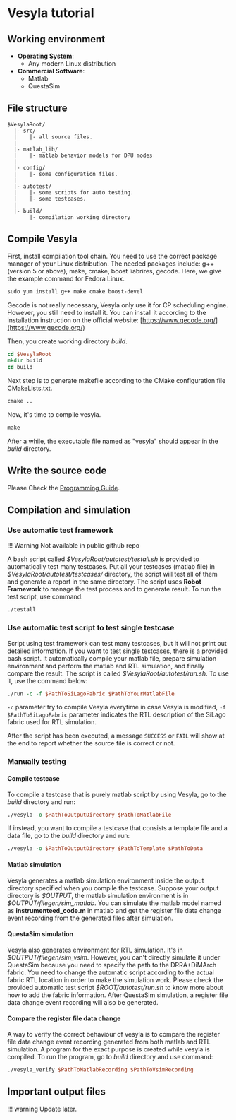 # Vesyla tutorial

## Working environment

- **Operating System**:
    - Any modern Linux distribution
- **Commercial Software**:
    - Matlab
    - QuestaSim

## File structure

```
$VesylaRoot/
  |- src/
  |    |- all source files.
  |
  |- matlab_lib/
  |    |- matlab behavior models for DPU modes
  |
  |- config/
  |    |- some configuration files.
  |
  |- autotest/
  |    |- some scripts for auto testing.
  |    |- some testcases.
  |
  |- build/
       |- compilation working directory
```

## Compile Vesyla

First, install compilation tool chain. You need to use the correct package manager of your Linux distribution. The needed packages include: g++ (version 5 or above), make, cmake, boost liabrires, gecode. Here, we give the example command for Fedora Linux.

```tcl
sudo yum install g++ make cmake boost-devel
```

Gecode is not really necessary, Vesyla only use it for CP scheduling engine. However, you still need to install it. You can install it according to the installation instruction on the official website: [https://www.gecode.org/](https://www.gecode.org/)

Then, you create working directory *build*.

```tcl
cd $VesylaRoot
mkdir build
cd build
```

Next step is to generate makefile according to the CMake configuration file CMakeLists.txt.

```tcl
cmake ..
```

Now, it's time to compile vesyla.

```tcl
make
```

After a while, the executable file named as "vesyla" should appear in the *build* directory.

## Write the source code

Please Check the [Programming Guide](../ProgrammingGuide/).

## Compilation and simulation

### Use automatic test framework

!!! Warning
	Not available in public github repo

A bash script called *\$VesylaRoot/autotest/testall.sh* is provided to automatically test many testcases. Put all your testcases (matlab file) in *\$VesylaRoot/autotest/testcases/* directory, the script will test all of them and generate a report in the same directory. The script uses **Robot Framework** to manage the test process and to generate result. To run the test script, use command:

```tcl
./testall
```

### Use automatic test script to test single testcase
Script using test framework can test many testcases, but it will not print out detailed information. If you want to test single testcases, there is a provided bash script. It automatically compile your matlab file, prepare simulation environment and perform the matlab and RTL simulation, and finally compare the result. The script is called *\$VesylaRoot/autotest/run.sh*. To use it, use the command below:

```tcl
./run -c -f $PathToSiLagoFabric $PathToYourMatlabFile
```

```-c``` parameter try to compile Vesyla everytime in case Vesyla is modified, ```-f $PathToSiLagoFabric``` parameter indicates the RTL description of the SiLago fabric used for RTL simulation.

After the script has been executed, a message ```SUCCESS``` or ```FAIL``` will show at the end to report whether the source file is correct or not.

### Manually testing

#### Compile testcase

To compile a testcase that is purely matlab script by using Vesyla, go to the *build* directory and run:

```tcl
./vesyla -o $PathToOutputDirectory $PathToMatlabFile
```

If instead, you want to compile a testcase that consists a template file and a data file, go to the *build* directory and run:

```tcl
./vesyla -o $PathToOutputDirectory $PathToTemplate $PathToData
```

#### Matlab simulation

Vesyla generates a matlab simulation environment inside the output directory specified when you compile the testcase. Suppose your output directory is *\$OUTPUT*, the matlab simulation environment is in *\$OUTPUT/filegen/sim_matlab*. You can simulate the matlab model named as **instrumenteed_code.m** in matlab and get the register file data change event recording from the generated files after simulation.

#### QuestaSim simulation

Vesyla also generates environment for RTL simulation. It's in *\$OUTPUT/filegen/sim_vsim*. However, you can't directly simulate it under QuestaSim because you need to specify the path to the DRRA+DiMArch fabric. You need to change the automatic script according to the actual fabric RTL location in order to make the simulation work. Please check the provided automatic test script *\$ROOT/autotest/run.sh* to know more about how to add the fabric information. After QuestaSim simulation, a register file data change event recording will also be generated.

#### Compare the register file data change

A way to verify the correct behaviour of vesyla is to compare the register file data change event recording generated from both matlab and RTL simulation. A program for the exact purpose is created while vesyla is compiled. To run the program, go to *build* directory and use command:

```tcl
./vesyla_verify $PathToMatlabRecording $PathToVsimRecording
```

## Important output files

!!! warning
    Update later.
